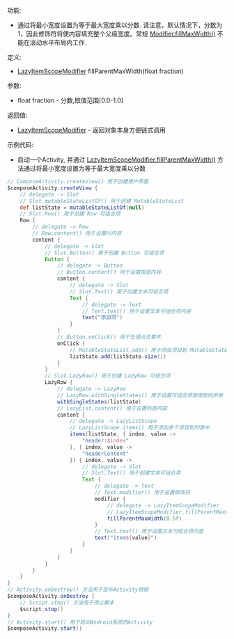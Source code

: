 功能:

+ 通过将最小宽度设置为等于最大宽度乘以分数. 请注意，默认情况下，分数为
  1，因此修饰符将使内容填充整个父级宽度。常规 [Modifier.fillMaxWidth()](/API/UI/Compose/Modifier/Modifier/README.md?id=fillMaxWidth)
  不能在滚动水平布局内工作.

定义:

+ [LazyItemScopeModifier](/API/UI/Compose/Modifier/LazyItemScopeModifier/README.md) fillParentMaxWidth(float
  fraction)

参数:

+ float fraction - 分数,取值范围[0.0-1.0]

返回值:

+ [LazyItemScopeModifier](/API/UI/Compose/Modifier/LazyItemScopeModifier/README.md) - 返回对象本身方便链式调用

示例代码:

+ 启动一个Activity,
  并通过 [LazyItemScopeModifier.fillParentMaxWidth()](/API/UI/Compose/Modifier/LazyItemScopeModifier/README.md?id=fillParentMaxWidth)
  方法通过将最小宽度设置为等于最大宽度乘以分数

```groovy
// ComposeActivity.createView() 用于创建用户界面
$composeActivity.createView {
    // delegate -> Slot
    // Slot.mutableStateListOf() 用于创建 MutableStateList
    def listState = mutableStateListOf(null)
    // Slot.Row() 用于创建 Row 可组合项
    Row {
        // delegate -> Row
        // Row.content() 用于设置行内容
        content {
            // delegate -> Slot
            // Slot.Button() 用于创建 Button 可组合项
            Button {
                // delegate -> Button
                // Button.content() 用于设置按钮内容
                content {
                    // delegate -> Slot
                    // Slot.Text() 用于创建文本可组合项
                    Text {
                        // delegate -> Text
                        // Text.text() 用于设置文本可组合项内容
                        text("添加项")
                    }
                }
                // Button.onClick() 用于处理点击事件
                onClick {
                    // MutableStateList.add() 用于添加项目到 MutableStateList
                    listState.add(listState.size())
                }
            }
            // Slot.LazyRow() 用于创建 LazyRow 可组合项
            LazyRow {
                // delegate -> LazyRow
                // LazyRow.withSingleStates() 用于设置可组合项使用到的所有 SingleState
                withSingleStates(listState)
                // LazyList.content() 用于设置列表内容
                content {
                    // delegate -> LazyListScope
                    // LazyListScope.items() 用于添加多个项目到列表中
                    items(listState, { index, value ->
                        "header:$index"
                    }, { index, value ->
                        "headerContent"
                    }) { index, value ->
                        // delegate -> Slot
                        // Slot.Text() 用于创建文本可组合项
                        Text {
                            // delegate -> Text
                            // Text.modifier() 用于设置修饰符
                            modifier {
                                // delegate -> LazyItemScopeModifier
                                // LazyItemScopeModifier.fillParentMaxWidth() 用于通过将最小宽度设置为等于最大宽度乘以分数
                                fillParentMaxWidth(0.5f)
                            }
                            // Text.text() 用于设置文本可组合项内容
                            text("item${value}")
                        }
                    }
                }
            }
        }
    }
}
// Activity.onDestroy() 方法用于监听Activity销毁
$composeActivity.onDestroy {
    // Script.stop() 方法用于停止脚本
    $script.stop()
}
// Activity.start() 用于启动Android系统的Activity
$composeActivity.start()
```